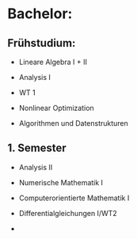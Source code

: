 # Bachelor:
## Frühstudium:
- Lineare Algebra I + II
- Analysis I
- WT 1
- Nonlinear Optimization

- Algorithmen und Datenstrukturen

## 1. Semester
- Analysis II
- Numerische Mathematik I
- Computerorientierte Mathematik I
- Differentialgleichungen I/WT2

- 